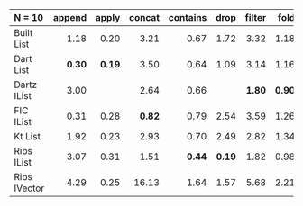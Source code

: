 | N = 10 | append | apply | concat | contains | drop | filter | fold | init | map | prepend | reverse | tail | take | update |
| :--- | ---: | ---: | ---: | ---: | ---: | ---: | ---: | ---: | ---: | ---: | ---: | ---: | ---: | ---: |
| Built List | 1.18 | 0.20 | 3.21 | 0.67 | 1.72 | 3.32 | 1.18 | 2.58 | 3.61 | 1.73 | 3.38 | 2.46 | 1.71 | 1.20 |
| Dart List | **0.30** | **0.19** | 3.50 | 0.64 | 1.09 | 3.14 | 1.16 |   | 3.00 | 0.35 | 2.74 | 1.68 | 1.10 | **0.22** |
| Dartz IList | 3.00 |   | 2.64 | 0.66 |   | **1.80** | **0.90** |   | **1.65** | **0.14** | 1.13 | 0.29 |   |   |
| FIC IList | 0.31 | 0.28 | **0.82** | 0.79 | 2.54 | 3.59 | 1.26 | 3.85 | 3.50 | 1.21 | 5.61 | 3.70 | 2.54 | 0.81 |
| Kt List | 1.92 | 0.23 | 2.93 | 0.70 | 2.49 | 2.82 | 1.34 | 4.47 | 3.45 |   | 1.51 | 2.95 | 3.33 |   |
| Ribs IList | 3.07 | 0.31 | 1.51 | **0.44** | **0.19** | 1.82 | 0.98 | 4.39 | 1.81 | 0.14 | **0.96** | **0.05** | **0.69** | 1.51 |
| Ribs IVector | 4.29 | 0.25 | 16.13 | 1.64 | 1.57 | 5.68 | 2.21 | **1.98** | 2.19 | 4.18 | 8.75 | 2.02 | 1.51 | 4.24 |
